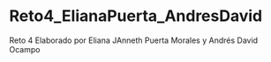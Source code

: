 # Reto4_ElianaPuerta_AndresDavid
Reto 4 Elaborado por Eliana JAnneth Puerta Morales y Andrés David Ocampo
